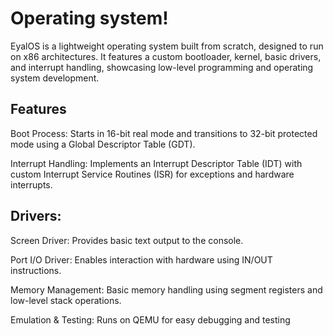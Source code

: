 # **Operating system!**

EyalOS is a lightweight operating system built from scratch, designed to run on x86 architectures. It features a custom bootloader, kernel, basic drivers, and interrupt handling, showcasing low-level programming and operating system development.

## Features

Boot Process: Starts in 16-bit real mode and transitions to 32-bit protected mode using a Global Descriptor Table (GDT).

Interrupt Handling: Implements an Interrupt Descriptor Table (IDT) with custom Interrupt Service Routines (ISR) for exceptions and hardware interrupts.

## Drivers:

Screen Driver: Provides basic text output to the console.

Port I/O Driver: Enables interaction with hardware using IN/OUT instructions.

Memory Management: Basic memory handling using segment registers and low-level stack operations.

Emulation & Testing: Runs on QEMU for easy debugging and testing